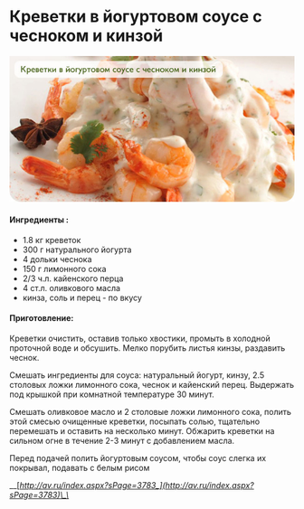 # Креветки в йогуртовом соусе с чесноком и кинзой

![](../pics/71836732_krevetki_v_iogurtovom_souse_s_chesnokom_i_kinzoi_inside.jpg)

#### Ингредиенты :

* 1.8 кг креветок 
* 300 г натурального йогурта 
* 4 дольки чеснока 
* 150 г лимонного сока 
* 2/3 ч.л. кайенского перца 
* 4 ст.л. оливкового масла 
* кинза, соль и перец - по вкусу

#### Приготовление:

Креветки очистить, оставив только хвостики, промыть в холодной проточной воде и обсушить. Мелко порубить листья кинзы, раздавить чеснок.

Смешать ингредиенты для соуса: натуральный йогурт, кинзу, 2.5 столовых ложки лимонного сока, чеснок и кайенский перец. Выдержать под крышкой при комнатной температуре 30 минут.

Смешать оливковое масло и 2 столовые ложки лимонного сока, полить этой смесью очищенные креветки, посыпать солью, тщательно перемешать и оставить на несколько минут. Обжарить креветки на сильном огне в течение 2-3 минут с добавлением масла.

Перед подачей полить йогуртовым соусом, чтобы соус слегка их покрывал, подавать с белым рисом

\_\_[_http://av.ru/index.aspx?sPage=3783_](http://av.ru/index.aspx?sPage=3783)\_\_

